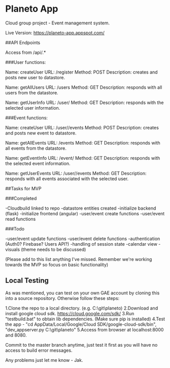 # Planeto App

Cloud group project - Event management system.

Live Version: https://planeto-app.appspot.com/


##API Endpoints

Access from /api/.*

###User functions:

Name: createUser
URL: /register
Method: POST
Description: creates and posts new user to datastore.

Name: getAllUsers
URL: /users
Method: GET
Description: responds with all users from the datastore.

Name: getUserInfo
URL: /user/<id>
Method: GET
Description: responds with the selected user information.

###Event functions:

Name: createUser
URL: /user/<id>/events
Method: POST
Description: creates and posts new event to datastore.

Name: getAllEvents
URL: /events
Method: GET
Description: responds with all events from the datastore.

Name: getEventInfo
URL: /event/<id>
Method: GET
Description: responds with the selected event information.

Name: getUserEvents
URL: /user/<id>/events
Method: GET
Description: responds with all events associated with the selected user.


##Tasks for MVP

###Completed

-Cloudbuild linked to repo
-datastore entities created
-initialize backend (flask)
-initialize frontend (angular)
-user/event create functions
-user/event read functions

###Todo

-user/event update functions
-user/event delete functions
-authentication (Auth0? Firebase? Users API?)
-handling of session state
-calendar view
-visuals (theme needs to be discussed)

(Please add to this list anything I've missed. Remember we're working towards the MVP so focus on basic functionality)

## Local Testing

As was mentioned, you can test on your own GAE account by cloning this into a source repository. Otherwise follow these steps:

1.Clone the repo to a local directory. (e.g. C:\\git\\planeto)
2.Download and install google cloud sdk. https://cloud.google.com/sdk/
3.Run "testbuild.bat" to obtain lib dependencies. (Make sure pip is installed)
4.Test the app - "cd AppData/Local/Google/Cloud SDK/google-cloud-sdk/bin", "dev_appserver.py C:\\git\\planeto"
5.Access from browser at localhost:8000 and 8080.

Commit to the master branch anytime, just test it first as you will have no access to build error messages.

Any problems just let me know - Jak.
